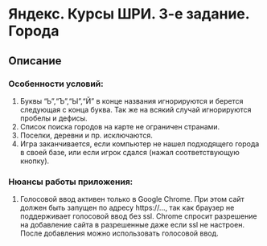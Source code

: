 # Яндекс. Курсы ШРИ. 3-е задание. Города

## Описание

### Особенности условий:
1) Буквы “Ь”,“Ъ”,“Ы”,“Й” в конце названия игнорируются и берется следующая с конца буква. Так же на всякий случай игнорируются пробелы и дефисы.
2) Список поиска городов на карте не ограничен странами.
3) Поселки, деревни и пр. исключаются.
4) Игра заканчивается, если компьютер не нашел подходящего города в своей базе, или если игрок сдался (нажал соответствующую кнопку).

### Нюансы работы приложения:
1) Голосовой ввод активен только в Google Chrome. При этом сайт должен быть запущен по адресу https://..., так как браузер не поддерживает голосовой ввод без ssl. Chrome спросит разрешение на добавление сайта в разрешенные даже если ssl не настроен. После добавления можно использовать голосовой ввод.
